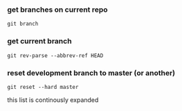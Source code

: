 ### get branches on current repo
`git branch`

### get current branch
`git rev-parse --abbrev-ref HEAD`

### reset development branch to master (or another)
`git reset --hard master`

this list is continously expanded